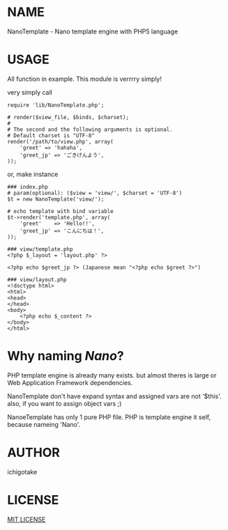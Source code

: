 # NAME

NanoTemplate - Nano template engine with PHP5 language

# USAGE

All function in example. This module is verrrry simply!

very simply call

    require 'lib/NanoTemplate.php';

    # render($view_file, $binds, $charset);
    # 
    # The second and the following arguments is optional.
    # Default charset is "UTF-8"
    render('/path/to/view.php', array(
        'greet' => 'hahaha',
        'greet_jp' => 'ごきげんよう',
    ));

or, make instance

    ### index.php
    # param(optional): ($view = 'view/', $charset = 'UTF-8')
    $t = new NanoTemplate('view/');

    # echo template with bind variable
    $t->render('template.php', array(
        'greet'    => 'Hello!!',
        'greet_jp' => 'こんにちは！',
    ));

    ### view/template.php
    <?php $_layout = 'layout.php' ?>
    
    <?php echo $greet_jp ?> (Japanese mean "<?php echo $greet ?>")

    ### view/layout.php
    <!doctype html>
    <html>
    <head>
    </head>
    <body>
        <?php echo $_content ?>
    </body>
    </html>

# Why naming *Nano*?

PHP template engine is already many exists. but almost theres is large or Web Application Framework dependencies.

NanoTemplate don't have expand syntax and assigned vars are not '$this'. also, if you want to assign object vars ;)

NanoeTemplate has only 1 pure PHP file. PHP is template engine it self, because nameing 'Nano'.

# AUTHOR

ichigotake

# LICENSE

[MIT LICENSE](http://opensource.org/licenses/MIT)

